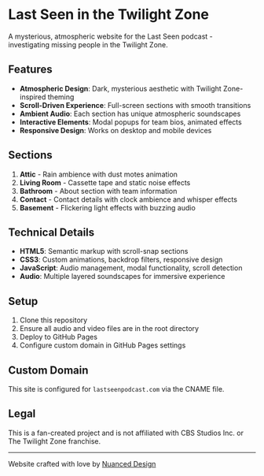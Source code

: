# Last Seen in the Twilight Zone

A mysterious, atmospheric website for the Last Seen podcast - investigating missing people in the Twilight Zone.

## Features

- **Atmospheric Design**: Dark, mysterious aesthetic with Twilight Zone-inspired theming
- **Scroll-Driven Experience**: Full-screen sections with smooth transitions
- **Ambient Audio**: Each section has unique atmospheric soundscapes
- **Interactive Elements**: Modal popups for team bios, animated effects
- **Responsive Design**: Works on desktop and mobile devices

## Sections

1. **Attic** - Rain ambience with dust motes animation
2. **Living Room** - Cassette tape and static noise effects
3. **Bathroom** - About section with team information
4. **Contact** - Contact details with clock ambience and whisper effects
5. **Basement** - Flickering light effects with buzzing audio

## Technical Details

- **HTML5**: Semantic markup with scroll-snap sections
- **CSS3**: Custom animations, backdrop filters, responsive design
- **JavaScript**: Audio management, modal functionality, scroll detection
- **Audio**: Multiple layered soundscapes for immersive experience

## Setup

1. Clone this repository
2. Ensure all audio and video files are in the root directory
3. Deploy to GitHub Pages
4. Configure custom domain in GitHub Pages settings

## Custom Domain

This site is configured for `lastseenpodcast.com` via the CNAME file.

## Legal

This is a fan-created project and is not affiliated with CBS Studios Inc. or The Twilight Zone franchise.

---

Website crafted with love by [Nuanced Design](https://nuanceddesign.com) 